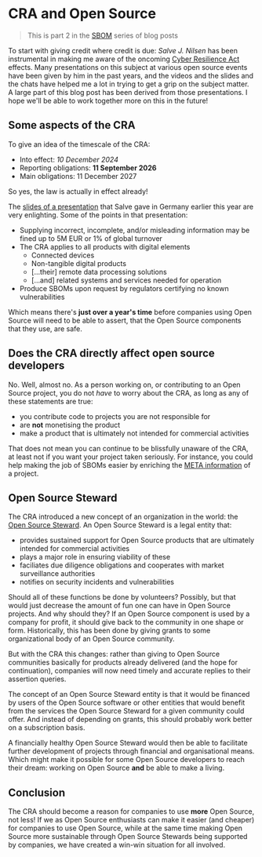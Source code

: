 # CRA and Open Source

> This is part 2 in the [SBOM](https://dev.to/lizmat/series/32933) series of blog posts

To start with giving credit where credit is due: *Salve J. Nilsen* has been instrumental in making me aware of the oncoming [Cyber Resilience Act](https://en.wikipedia.org/wiki/Cyber_Resilience_Act) effects.  Many presentations on this subject at various open source events have been given by him in the past years, and the videos and the slides and the chats have helped me a lot in trying to get a grip on the subject matter.  A large part of this blog post has been derived from those presentations.  I hope we'll be able to work together more on this in the future!

## Some aspects of the CRA

To give an idea of the timescale of the CRA:
- Into effect: *10 December 2024*
- Reporting obligations: **11 September 2026**
- Main obligations: 11 December 2027

So yes, the law is actually in effect already!

The [slides of a presentation](https://security.metacpan.org/presentations/gpw2025-cpan-security-sustainability/#/2) that Salve gave in Germany earlier this year are very enlighting.  Some of the points in that presentation:

- Supplying incorrect, incomplete, and/or misleading information may be fined up to 5M EUR or 1% of global turnover
- The CRA applies to all products with digital elements
  - Connected devices
  - Non-tangible digital products
  - […their] remote data processing solutions
  - […and] related systems and services needed for operation
- Produce SBOMs upon request by regulators certifying no known vulnerabilities

Which means there's **just over a year's time** before companies using Open Source will need to be able to assert, that the Open Source components that they use, are safe.

## Does the CRA directly affect open source developers

No.  Well, almost no.  As a person working on, or contributing to an Open Source project, you do not *have* to worry about the CRA, as long as any of these statements are true:
- you contribute code to projects you are not responsible for
- are **not** monetising the product
- make a product that is ultimately not intended for commercial activities

That does not mean you can continue to be blissfully unaware of the CRA, at least not if you want your project taken seriously.  For instance, you could help making the job of SBOMs easier by enriching the [META information](https://github.com/Raku/problem-solving/issues/491) of a project.

## Open Source Steward

The CRA introduced a new concept of an organization in the world: the [Open Source Steward](https://www.developer-tech.com/news/open-source-wins-concessions-new-eu-cyber-law/).  An Open Source Steward is a legal entity that:
- provides sustained support for Open Source products that are ultimately intended for commercial activities
- plays a major role in ensuring viability of these
- faciliates due diligence obligations and cooperates with market surveillance authorities
- notifies on security incidents and vulnerabilities

Should all of these functions be done by volunteers?  Possibly, but that would just decrease the amount of fun one can have in Open Source projects.  And why should they?  If an Open Source component is used by a company for profit, it should give back to the community in one shape or form.  Historically, this has been done by giving grants to some organizational body of an Open Source community.

But with the CRA this changes: rather than giving to Open Source communities basically for products already delivered (and the hope for continuation), companies will now need timely and accurate replies to their assertion queries.

The concept of an Open Source Steward entity is that it would be financed by users of the Open Source software or other entities that would benefit from the services the Open Source Steward for a given community could offer.  And instead of depending on grants, this should probably work better on a subscription basis.

A financially healthy Open Source Steward would then be able to facilitate further development of projects through financial and organisational means.  Which might make it possible for some Open Source developers to reach their dream: working on Open Source **and** be able to make a living.

## Conclusion

The CRA should become a reason for companies to use **more** Open Source, not less!  If we as Open Source enthusiasts can make it easier (and cheaper) for companies to use Open Source, while at the same time making Open Source more sustainable through Open Source Stewards being supported by companies, we have created a win-win situation for all involved.
